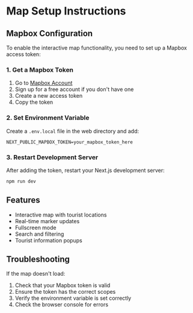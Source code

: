 # Map Setup Instructions

## Mapbox Configuration

To enable the interactive map functionality, you need to set up a Mapbox access token:

### 1. Get a Mapbox Token

1. Go to [Mapbox Account](https://account.mapbox.com/access-tokens/)
2. Sign up for a free account if you don't have one
3. Create a new access token
4. Copy the token

### 2. Set Environment Variable

Create a `.env.local` file in the web directory and add:

```env
NEXT_PUBLIC_MAPBOX_TOKEN=your_mapbox_token_here
```

### 3. Restart Development Server

After adding the token, restart your Next.js development server:

```bash
npm run dev
```

## Features

- Interactive map with tourist locations
- Real-time marker updates
- Fullscreen mode
- Search and filtering
- Tourist information popups

## Troubleshooting

If the map doesn't load:
1. Check that your Mapbox token is valid
2. Ensure the token has the correct scopes
3. Verify the environment variable is set correctly
4. Check the browser console for errors
